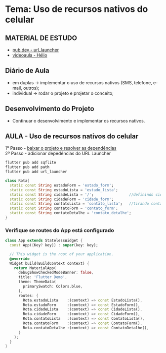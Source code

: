 # Tema: Uso de recursos nativos do celular
## MATERIAL DE ESTUDO
- [pub.dev - url_launcher](https://pub.dev/packages/url_launcher)
- [videoaula - Hélio](https://www.youtube.com/watch?v=KDxC061PfDo&list=PLg5-aZqPjMmD6cpPAY1bt6Z3QqbrCKpFh&index=14)

## Diário de Aula 
- em duplas → implementar o uso de recursos nativos (SMS, telefone, e-mail, outros);
- individual → rodar o projeto e projetar o conceito;

## Desenvolvimento do Projeto
- Continuar o desenvolvimento e implementar os recursos nativos.
  
## AULA - Uso de recursos nativos do celular
1º Passo - [baixar o projeto e resolver as dependências](https://github.com/heliokamakawa/flutter_curso_agenda_2024/tree/main)<br>
2º Passo - adicionar depedências do URL Launcher<br>
 ```cmd
flutter pub add sqflite
flutter pub add path
flutter pub add url_launcher
```

```dart
class Rota{
  static const String estadoForm = 'estado_form';
  static const String estadoLista = 'estado_lista';
  static const String cidadeLista = '/';                //definindo cidade como home
  static const String cidadeForm = 'cidade_form';
  static const String contatoLista = 'contato_lista';   //tirando contao como home
  static const String contatoForm = 'contato_form';
  static const String contatoDetalhe = 'contato_detalhe';
}
```

### Verifique se routes do App está configurado
```dart
class App extends StatelessWidget {
  const App({Key? key}) : super(key: key);

  // This widget is the root of your application.
  @override
  Widget build(BuildContext context) {
    return MaterialApp(
      debugShowCheckedModeBanner: false,
      title: 'Flutter Demo',
      theme: ThemeData(
        primarySwatch: Colors.blue,
      ),
      routes: {
        Rota.estadoLista    :(context) => const EstadoLista(),
        Rota.estadoForm     :(context) => const EstadoForm(),
        Rota.cidadeLista    :(context) => const CidadeLista(),
        Rota.cidadeForm     :(context) => const CidadeForm(),
        Rota.contatoLista   :(context) => const ContatoLista(),
        Rota.contatoForm    :(context) => const ContatoForm(),
        Rota.contatoDetalhe :(context) => const ContatoDetalhe(),
      }
    );
  }
} 
```

